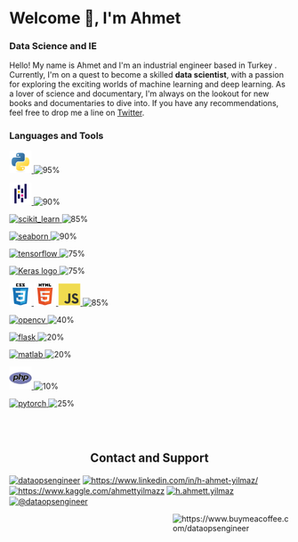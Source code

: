 <h1 align="left">Welcome 🥳, I'm Ahmet</h1>
<h3 align="left">Data Science and IE</h3>

Hello! My name is Ahmet and I'm an industrial engineer based in Turkey . Currently, I'm on a quest to become a skilled **data scientist**, with a passion for exploring the exciting worlds of machine learning and deep learning. As a lover of science and documentary, I'm always on the lookout for new books and documentaries to dive into. If you have any recommendations, feel free to drop me a line on [Twitter](https://twitter.com/dataopsengineer).


<h3 align="left">Languages and Tools</h3>
 <p align="left"> 
  
  
<!-- Python -->
<a href="https://www.python.org" target="_blank" rel="noreferrer"> <img src="https://raw.githubusercontent.com/devicons/devicon/master/icons/python/python-original.svg" alt="python" width="40" height="40"/> </a> 
    ![95%](https://progress-bar.dev/95?title=Known&width=500&color=brightgreen)
  
<!-- Pandas -->
<a href="https://pandas.pydata.org/" target="_blank" rel="noreferrer"> <img src="https://raw.githubusercontent.com/devicons/devicon/2ae2a900d2f041da66e950e4d48052658d850630/icons/pandas/pandas-original.svg" alt="pandas" width="40" height="40"/> </a>
    ![90%](https://progress-bar.dev/90?title=Known&width=500&color=brightgreen)
  
<!-- Sklearn -->
<a href="https://scikit-learn.org/" target="_blank" rel="noreferrer"> <img src="https://upload.wikimedia.org/wikipedia/commons/0/05/Scikit_learn_logo_small.svg" alt="scikit_learn" width="40" height="40"/> </a> 
     ![85%](https://progress-bar.dev/85?title=Known&width=500&color=brightgreen)
 
  <!-- Seaborn -->
  <a href="https://seaborn.pydata.org/" target="_blank" rel="noreferrer"> <img src="https://seaborn.pydata.org/_images/logo-mark-lightbg.svg" alt="seaborn" width="40" height="40"/> </a> 
      ![90%](https://progress-bar.dev/90?title=Known&width=500&color=brightgreen)
   
  <!-- Tensorflow -->
<a href="https://www.tensorflow.org" target="_blank" rel="noreferrer"> <img src="https://www.vectorlogo.zone/logos/tensorflow/tensorflow-icon.svg" alt="tensorflow" width="40" height="40"/> </a> 
  ![75%](https://progress-bar.dev/75?title=Known&width=500&color=brightgreen)
  
  <!-- KERAS -->
<a href="https://keras.io/" target="_blank" rel="noreferrer"><img src="https://upload.wikimedia.org/wikipedia/commons/thumb/a/ae/Keras_logo.svg/1200px-Keras_logo.svg.png" alt="Keras logo" width="40" height="40"> </a>
  ![75%](https://progress-bar.dev/75?title=Known&width=500&color=brightgreen)

  
  <!-- HTML CSS JS -->
<a href="https://www.w3schools.com/css/" target="_blank" rel="noreferrer"> <img src="https://raw.githubusercontent.com/devicons/devicon/master/icons/css3/css3-original-wordmark.svg" alt="css3" width="40" height="40"/> </a>
<a href="https://www.w3.org/html/" target="_blank" rel="noreferrer"> <img src="https://raw.githubusercontent.com/devicons/devicon/master/icons/html5/html5-original-wordmark.svg" alt="html5" width="40" height="40"/> </a> <a href="https://developer.mozilla.org/en-US/docs/Web/JavaScript" target="_blank" rel="noreferrer"> 
<img src="https://raw.githubusercontent.com/devicons/devicon/master/icons/javascript/javascript-original.svg" alt="javascript" width="40" height="40"/> </a> 
  ![85%](https://progress-bar.dev/85?title=Completed&width=500&color=brightgreen)

<!-- OPENCV -->
<a href="https://opencv.org/" target="_blank" rel="noreferrer"> <img src="https://www.vectorlogo.zone/logos/opencv/opencv-icon.svg" alt="opencv" width="40" height="40"/> </a> 
    ![40%](https://progress-bar.dev/40?title=Completed&width=500&color=brightgreen)  

  <!-- Flask -->
<a href="https://flask.palletsprojects.com/" target="_blank" rel="noreferrer"> <img src="https://www.vectorlogo.zone/logos/pocoo_flask/pocoo_flask-icon.svg" alt="flask" width="40" height="40"/> </a>  ![20%](https://progress-bar.dev/20?title=Completed&width=500&color=brightgreen)

<!-- MATLAB -->
<a href="https://www.mathworks.com/" target="_blank" rel="noreferrer"> <img src="https://upload.wikimedia.org/wikipedia/commons/2/21/Matlab_Logo.png" alt="matlab" width="40" height="40"/> </a> 
    ![20%](https://progress-bar.dev/20?title=Completed&width=500&color=brightgreen)


  <!-- PHP -->
<a href="https://www.php.net" target="_blank" rel="noreferrer"> <img src="https://raw.githubusercontent.com/devicons/devicon/master/icons/php/php-original.svg" alt="php" width="40" height="40"/> </a> 
    ![10%](https://progress-bar.dev/10?title=Known&width=500&color=brightgreen)
  
  
  <!-- PyThorch -->
  <a href="https://pytorch.org/" target="_blank" rel="noreferrer"> <img src="https://www.vectorlogo.zone/logos/pytorch/pytorch-icon.svg" alt="pytorch" width="40" height="40"/> </a> 
      ![25%](https://progress-bar.dev/25?title=Known&width=500&color=brightgreen)
  
 
 <br><br>
<p>
 <h2 align="center">Contact and Support</h2>
<a href="https://twitter.com/dataopsengineer" target="blank"><img align="center" src="https://raw.githubusercontent.com/rahuldkjain/github-profile-readme-generator/master/src/images/icons/Social/twitter.svg" alt="dataopsengineer" height="30" width="40" /></a>
<a href="https://www.linkedin.com/in/h-ahmet-yilmaz" target="blank">
  <img align="center" src="https://raw.githubusercontent.com/rahuldkjain/github-profile-readme-generator/master/src/images/icons/Social/linked-in-alt.svg" alt="https://www.linkedin.com/in/h-ahmet-yilmaz/" height="30" width="40" />
</a>
<a href="https://kaggle.com/https://www.kaggle.com/ahmettyilmazz" target="blank"><img align="center" src="https://raw.githubusercontent.com/rahuldkjain/github-profile-readme-generator/master/src/images/icons/Social/kaggle.svg" alt="https://www.kaggle.com/ahmettyilmazz" height="30" width="40" /></a>
<a href="https://instagram.com/h.ahmett.yilmaz" target="blank"><img align="center" src="https://raw.githubusercontent.com/rahuldkjain/github-profile-readme-generator/master/src/images/icons/Social/instagram.svg" alt="h.ahmett.yilmaz" height="40" width="40" /></a>
<a href="https://medium.com/@dataopsengineer" target="blank"><img align="center" src="https://www.vectorlogo.zone/logos/medium/medium-tile.svg" alt="@dataopsengineer" height="40" width="40" /></a>

<a href="https://www.buymeacoffee.com/https://www.buymeacoffee.com/dataopsengineer"> <img align="right" src="https://cdn.buymeacoffee.com/buttons/v2/default-yellow.png" height="50" width="210" alt="https://www.buymeacoffee.com/dataopsengineer" /></a></p>
